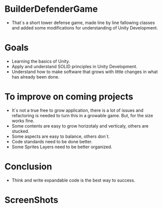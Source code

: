 <Banner Here>

# BuilderDefenderGame

- That´s a short tower defense game, made line by line fallowing classes and added some modifications for understanding of Unity Development.

# Goals

- Learning the basics of Unity.
- Apply and understand SOLID principles in Unity Development.
- Understand how to make software that grows with little changes in what has already been done.

# To improve on coming projects

- It´s not a true free to grow application, there is a lot of issues and refactoring is needed to turn this in a growable game. But, for the size works fine.
- Some contents are easy to grow horizotaly and verticaly, others are stucked.
- Some aspects are easy to balance, others don´t.
- Code standards need to be done better.
- Some Sprites Layers need to be better organized.

# Conclusion

- Think and write expandable code is the best way to success.

# ScreenShots
